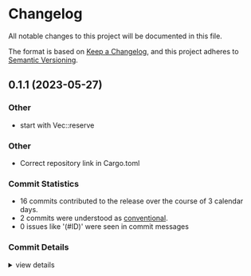 # Changelog

All notable changes to this project will be documented in this file.

The format is based on [Keep a Changelog](https://keepachangelog.com/en/1.0.0/),
and this project adheres to [Semantic Versioning](https://semver.org/spec/v2.0.0.html).

## 0.1.1 (2023-05-27)

<csr-id-00da0a307c1a9fa005de436dda3dde59747c4e1f/>
<csr-id-00e82a586345e5a15aa9cfe70f00bd60bd60d0bd/>

### Other

 - <csr-id-00da0a307c1a9fa005de436dda3dde59747c4e1f/> start with Vec::reserve

### Other

 - <csr-id-00e82a586345e5a15aa9cfe70f00bd60bd60d0bd/> Correct repository link in Cargo.toml

### Commit Statistics

<csr-read-only-do-not-edit/>

 - 16 commits contributed to the release over the course of 3 calendar days.
 - 2 commits were understood as [conventional](https://www.conventionalcommits.org).
 - 0 issues like '(#ID)' were seen in commit messages

### Commit Details

<csr-read-only-do-not-edit/>

<details><summary>view details</summary>

 * **Uncategorized**
    - Add CHANGELOG.md ([`f9f5747`](https://github.com/vilcans/zx0decompress/commit/f9f5747c73be0a2e0fb663359a51d29e96ee5c00))
    - Correct repository link in Cargo.toml ([`00e82a5`](https://github.com/vilcans/zx0decompress/commit/00e82a586345e5a15aa9cfe70f00bd60bd60d0bd))
    - Split readme into lib and cli ([`5430598`](https://github.com/vilcans/zx0decompress/commit/54305987e63b3d0cf88d4008b5b16f3812c1577b))
    - One single error for all kinds of corrupt input ([`f6dac11`](https://github.com/vilcans/zx0decompress/commit/f6dac11e1222a9c1e8ba74bf170c5d9926a57c74))
    - Fail with TruncatedInput if input stream ends ([`48f803e`](https://github.com/vilcans/zx0decompress/commit/48f803ebf7b13d09344ad3362757e9d29f0c9442))
    - Heed max_output_size when copying literals ([`ac77db6`](https://github.com/vilcans/zx0decompress/commit/ac77db613df0464876749b40da285697a6ba65d9))
    - Check for more errors caused by invalid input ([`f5d2e9a`](https://github.com/vilcans/zx0decompress/commit/f5d2e9a775682b44aa9444431ce6d6994dfaa716))
    - Use end of data bit instead of bit counter ([`f897b9d`](https://github.com/vilcans/zx0decompress/commit/f897b9d3559636d04a995efdfc2ff28bcb17a8d2))
    - Add settings for classic mode and max output size ([`8bd4ccd`](https://github.com/vilcans/zx0decompress/commit/8bd4ccd2487ff977a2adc88109c6f306462e1866))
    - Add max_output_size, hardcoded to 128 K ([`dd385be`](https://github.com/vilcans/zx0decompress/commit/dd385be4b06f045e20efa03ff6ddd6df6321357d))
    - Error on corrupt input (invalid length) ([`f5f7308`](https://github.com/vilcans/zx0decompress/commit/f5f7308634b6b9e461e7f149c8674c7e77062b6c))
    - Start with Vec::reserve ([`00da0a3`](https://github.com/vilcans/zx0decompress/commit/00da0a307c1a9fa005de436dda3dde59747c4e1f))
    - Comments ([`7069494`](https://github.com/vilcans/zx0decompress/commit/7069494d266c95c7bf88f73ed1793a0169ebaedc))
    - Add metadata to Cargo files ([`4ff5199`](https://github.com/vilcans/zx0decompress/commit/4ff51997ce156fa57149e9fac0a743e6d5b0bf7f))
    - Remove "backtracking", instead modify upcoming bits ([`b684ba3`](https://github.com/vilcans/zx0decompress/commit/b684ba3b4928235106cf51e5d1c589cea0c9378a))
    - First implementation ([`f87de06`](https://github.com/vilcans/zx0decompress/commit/f87de0667650cb6ab69f8acc338154564f4884d5))
</details>


